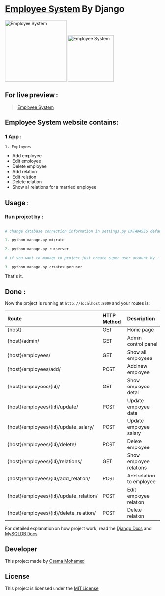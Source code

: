 # [Employee System](https://employee-osama-mohamed-django.herokuapp.com) By Django

[<img src="https://www.djangoproject.com/s/img/logos/django-logo-negative.png" width="200" title="Employee System" >](https://employee-osama-mohamed-django.herokuapp.com)
[<img src="https://www.mysql.com/common/logos/logo-mysql-170x115.png" width="150" title="Employee System" >](https://employee-osama-mohamed-django.herokuapp.com)



## For live preview :
> [Employee System](https://employee-osama-mohamed-django.herokuapp.com)


## Employee System website contains:
### 1 App :
    1. Employees
    

* Add employee
* Edit employee
* Delete employee
* Add relation
* Edit relation
* Delete relation
* Show all relations for a married employee


## Usage :
### Run project by :

``` python

# change database connection information in settings.py DATABASES default values with your info then run 

1. python manage.py migrate

2. python manage.py runserver

# if you want to manage to project just create super user account by :

3. python manage.py createsuperuser

```

That's it.

## Done :

Now the project is running at `http://localhost:8000` and your routes is:


| Route                                                      | HTTP Method 	   | Description                           	      |
|:-----------------------------------------------------------|:----------------|:---------------------------------------------|
| {host}       	                                             | GET       	   | Home page                                      |
| {host}/admin/  	                                           | GET      	   | Admin control panel                     	      |
| {host}/employees/                                          | GET      	   | Show all employees                         	  |
| {host}/employees/add/                                      | POST      	   | Add new employee                           	  |
| {host}/employees/{id}/                                     | GET      	   | Show employee detail                        	  |
| {host}/employees/{id}/update/                              | POST      	   | Update employee data                        	  |
| {host}/employees/{id}/update_salary/                       | POST      	   | Update employee salary                      	  |
| {host}/employees/{id}/delete/                              | POST      	   | Delete employee                            	  |
| {host}/employees/{id}/relations/                           | GET      	   | Show employee relations                     	  |
| {host}/employees/{id}/add_relation/                        | POST      	   | Add relation to employee                    	  |
| {host}/employees/{id}/update_relation/                     | POST      	   | Edit employee relation                      	  |
| {host}/employees/{id}/delete_relation/                     | POST      	   | Delete relation                            	  |


For detailed explanation on how project work, read the [Django Docs](https://docs.djangoproject.com/en/1.11/) and [MySQLDB Docs](https://dev.mysql.com/doc/)

## Developer
This project made by [Osama Mohamed](https://www.facebook.com/osama.mohamed.ms)

## License
This project is licensed under the [MIT License](https://opensource.org/licenses/MIT)
